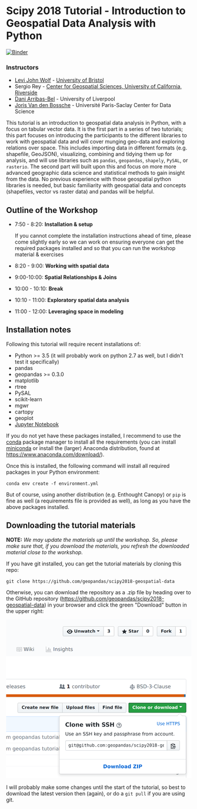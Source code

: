 # Scipy 2018 Tutorial - Introduction to Geospatial Data Analysis with Python 

[![Binder](https://mybinder.org/badge.svg)](https://mybinder.org/v2/gh/geopandas/scipy2018-geospatial-data/master)

### Instructors

- [Levi John Wolf](https://ljwolf.org) - [University of Bristol](http://www.bristol.ac.uk/geography/levi-j-wolf/overview.html)
- Sergio Rey - [Center for Geospatial Sciences, University of California, Riverside](http://spatial.ucr.edu/peopleRey.html)
- [Dani Arribas-Bel](http://darribas.org/) -  University of Liverpool
- [Joris Van den Bossche](https://jorisvandenbossche.github.io/) - Université Paris-Saclay Center for Data Science 

This tutorial is an introduction to geospatial data analysis in Python, with a focus on tabular vector data. It is the first part in a series of two tutorials; this part focuses on introducing the participants to the different libraries to work with geospatial data and will cover munging geo-data and exploring relations over space. This includes importing data in different formats (e.g. shapefile, GeoJSON), visualizing, combining and tidying them up for analysis, and will use libraries such as `pandas`, `geopandas`, `shapely`, `PySAL`, or `rasterio`. The second part will built upon this and focus on more more advanced geographic data science and statistical methods to gain insight from the data. No previous experience with those geospatial python libraries is needed, but basic familiarity with geospatial data and concepts (shapefiles, vector vs raster data) and pandas will be helpful.

## Outline of the Workshop

- 7:50 - 8:20: **Installation & setup**

  If you cannot complete the installation instructions ahead of time, please come slightly early so we can work on ensuring everyone can get the required packages installed and so that you can run the workshop material & exercises

- 8:20 - 9:00: **Working with spatial data**

  <!-- synthesize `01,04,05` -->

- 9:00-10:00: **Spatial Relationships & Joins**

  <!-- synthesize `02,03`, plus a very small bit of `99` -->

- 10:00 - 10:10: **Break**

- 10:10 - 11:00: **Exploratory spatial data analysis**

  <!-- notebook `03,08` for profiles of clusters -->

- 11:00 - 12:00: **Leveraging space in modeling**

  <!-- notebook `07`, basic feature engineering, kernel regression, & endog regression -->

## Installation notes

Following this tutorial will require recent installations of:

- Python >= 3.5 (it will probably work on python 2.7 as well, but I didn't test it specifically)
- pandas
- geopandas >= 0.3.0
- matplotlib
- rtree
- PySAL
- scikit-learn
- mgwr
- cartopy
- geoplot
- [Jupyter Notebook](http://jupyter.org)

If you do not yet have these packages installed, I recommend to use the [conda](http://conda.pydata.org/docs/intro.html) package manager to install all the requirements 
(you can install [miniconda](http://conda.pydata.org/miniconda.html) or install the (larger) Anaconda
distribution, found at https://www.anaconda.com/download/).

Once this is installed, the following command will install all required packages in your Python environment:

```
conda env create -f environment.yml
```

But of course, using another distribution (e.g. Enthought Canopy) or ``pip`` is fine as well (a requirements file is provided as well), as long as you have the above packages installed.


## Downloading the tutorial materials

**NOTE:** *We may update the materials up until the workshop. So, please make sure that, if you download the materials, you refresh the downloaded material close to the workshop.*

If you have git installed, you can get the tutorial materials by cloning this repo:

    git clone https://github.com/geopandas/scipy2018-geospatial-data

Otherwise, you can download the repository as a .zip file by heading over
to the GitHub repository (https://github.com/geopandas/scipy2018-geospatial-data) in
your browser and click the green "Download" button in the upper right:

![](img/download-button.png)

I will probably make some changes until the start of the tutorial, so best to download
the latest version then (again), or do a `git pull` if you are using git.
